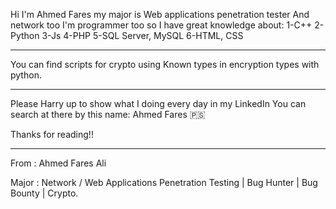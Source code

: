 Hi I'm Ahmed Fares my major is Web applications penetration tester And network too
I'm programmer too so I have great knowledge about:
1-C++
2-Python
3-Js
4-PHP
5-SQL Server, MySQL
6-HTML, CSS
__________________________________________________________________________________
You can find scripts for crypto using Known types in encryption types with python.

__________________________________________________________________________________
Please Harry up to show what I doing every day in my LinkedIn 
You can search at there by this name: Ahmed Fares 🇵🇸

Thanks for reading!! 


__________________________________________________________________________________

From : Ahmed Fares Ali

Major : Network / Web Applications Penetration Testing | Bug Hunter | Bug Bounty | Crypto.
